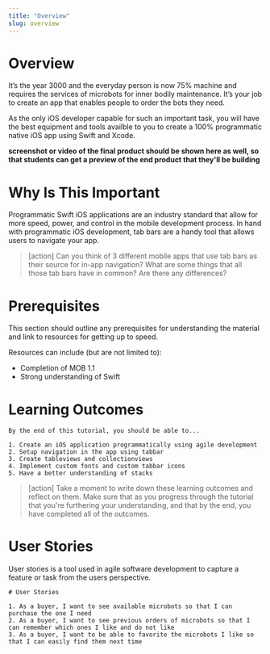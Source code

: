 ```yaml
---
title: "Overview"
slug: overview
---
```


# Overview

It’s the year 3000 and the everyday person is now 75% machine and requires the services of microbots for inner bodily maintenance. It’s your job to create an app that enables people to order the bots they need. 

As the only iOS developer capable for such an important task, you will have the best equipment and tools availble to you to create a 100% programmatic native iOS app using Swift and Xcode. 

**screenshot or video of the final product should be shown here as well, so that students can get a preview of the end product that they'll be building**


# Why Is This Important
Programmatic Swift iOS applications are an industry standard that allow for more speed, power, and control in the mobile development process. In hand with programmatic iOS development, tab bars are a handy tool that allows users to navigate your app. 

> [action]
> Can you think of 3 different mobile apps that use tab bars as their source for in-app navigation? What are some things that all those tab bars have in common? Are there any differences?


# Prerequisites

This section should outline any prerequisites for understanding the material and link to resources for getting up to speed.

Resources can include (but are not limited to):

- Completion of MOB 1.1 
- Strong understanding of Swift 

# Learning Outcomes

```
By the end of this tutorial, you should be able to...

1. Create an iOS application programmatically using agile development
2. Setup navigation in the app using tabbar 
3. Create tableviews and collectionviews 
4. Implement custom fonts and custom tabbar icons 
5. Have a better understanding of stacks
```

>[action]
> Take a moment to write down these learning outcomes and reflect on them. Make sure that as you progress through the tutorial that you're furthering your understanding, and that by the end, you have completed all of the outcomes.

# User Stories
User stories is a tool used in agile software development to capture a feature or task from the users perspective. 

```
# User Stories

1. As a buyer, I want to see available microbots so that I can purchase the one I need 
2. As a buyer, I want to see previous orders of microbots so that I can remember which ones I like and do not like 
3. As a buyer, I want to be able to favorite the microbots I like so that I can easily find them next time 
```


